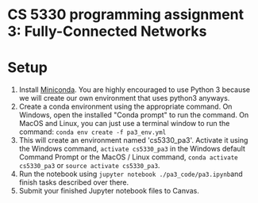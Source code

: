 # CS 5330 programming assignment 3: Fully-Connected Networks


# Setup
1. Install [Miniconda](https://conda.io/miniconda.html). You are highly encouraged to use Python 3 because we will create our own environment that uses python3 anyways.
2. Create a conda environment using the appropriate command. On Windows, open the installed "Conda prompt" to run the command. On MacOS and Linux, you can just use a terminal window to run the command: `conda env create -f pa3_env.yml`
3. This will create an environment named 'cs5330_pa3'. Activate it using the Windows command, `activate cs5330_pa3` in the Windows default Command Prompt or the MacOS / Linux command, `conda activate cs5330_pa3` or `source activate cs5330_pa3`.
4. Run the notebook using `jupyter notebook ./pa3_code/pa3.ipynb`and finish tasks described over there.
5. Submit your finished Jupyter notebook files to Canvas.
